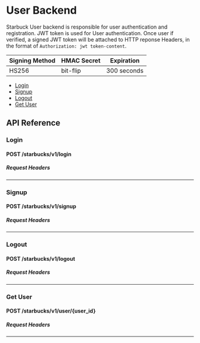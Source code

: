 # User Backend

Starbuck User backend is responsible for user authentication and registration. JWT token is used for User authentication. Once user if verified, a signed JWT token will be attached to HTTP reponse Headers, in the format of `Authorization: jwt token-content`.

| Signing Method | HMAC Secret | Expiration |
| -------------- | ----------- | -----------|
| HS256          | bit-flip    | 300 seconds|

- [Login](#login)
- [Signup](#signup)
- [Logout](#logout)
- [Get User](#get-user)

## API Reference

### Login

#### POST /starbucks/v1/login
##### Request Headers

---

### Signup

#### POST /starbucks/v1/signup
##### Request Headers

---

### Logout

#### POST /starbucks/v1/logout
##### Request Headers

---

### Get User

#### POST /starbucks/v1/user/{user_id}
##### Request Headers

---

